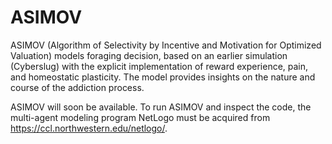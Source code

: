 # ASIMOV

ASIMOV (Algorithm of Selectivity by Incentive and Motivation for Optimized Valuation) models foraging decision, based on an earlier simulation (Cyberslug) with the explicit implementation of reward experience, pain, and homeostatic plasticity. The model provides insights on the nature and course of the addiction process. 

ASIMOV will soon be available. To run ASIMOV and inspect the code, the multi-agent modeling program NetLogo must be acquired from https://ccl.northwestern.edu/netlogo/.
